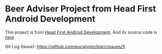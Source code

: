 # Beer Adviser Project from Head First Android Development

This project is from [Head First Android Development](https://dogriffiths.github.io/HeadFirstAndroid/#/).
And its source code is [here](https://github.com/dogriffiths/HeadFirstAndroid2ndEdition).

Git Log (Issue): 
https://github.com/eucalypto/learn/issues/5
